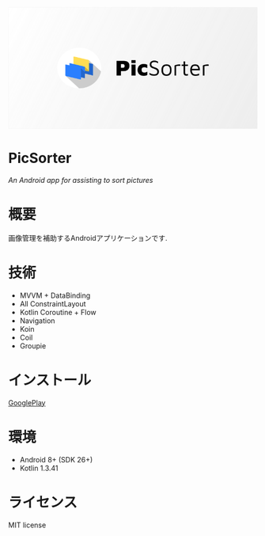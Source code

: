 ![Header](https://raw.githubusercontent.com/blackbracken/PicSorter/develop/header.png)
# PicSorter
*An Android app for assisting to sort pictures*

# 概要
画像管理を補助するAndroidアプリケーションです.

# 技術
* MVVM + DataBinding
* All ConstraintLayout
* Kotlin Coroutine + Flow
* Navigation
* Koin
* Coil
* Groupie

# インストール
[GooglePlay](https://play.google.com/store/apps/details?id=black.bracken.picsorter)

# 環境
* Android 8+ (SDK 26+)
* Kotlin 1.3.41

# ライセンス
MIT license
